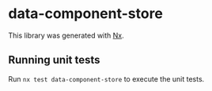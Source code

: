 # data-component-store

This library was generated with [Nx](https://nx.dev).

## Running unit tests

Run `nx test data-component-store` to execute the unit tests.
